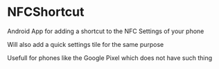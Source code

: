 # NFCShortcut

Android App for adding a shortcut to the NFC Settings of your phone

Will also add a quick settings tile for the same purpose

Usefull for phones like the Google Pixel which does not have such thing